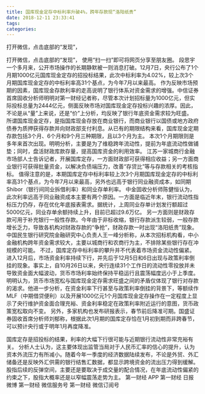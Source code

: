 ```yaml
---
title: 国库现金定存中标利率升破4%，跨年存款现“洛阳纸贵”
date: 2018-12-11 23:33:41
tags: 
categories: 
---
```

打开微信，点击底部的“发现”，
<!-- more -->
打开微信，点击底部的“发现”，
使用“扫一扫”即可将网页分享至朋友圈。
段思宇
一个多月来，公开市场操作的长期静默被一则消息打破。12月7日，央行公布了1个月期1000亿元国库现金定存的招投标结果，此次中标利率为4.02%，较上次3个月期国库现金定存的中标利率高31个基点，为今年7月以来最高。
作为反映市场预期的因素，国库现金存款利率的走高说明了银行体系对资金需求的增强。中信证券首席固收分析师明明对第一财经记者称，尽管本次计划招标量为1000亿元，但实际投标总量为2444亿元，侧面反映市场对国库现金定存投标兴趣的浓厚。因此，不论是从“量”上来说，还是“价”上分析，均反映了银行年底资金需求较为旺盛。
所谓国库现金定存，是指国库现金存放在商业银行，而商业银行以国债或地方政府债券为质押获得存款并向财政部支付利息。从已有的期限结构来看，国库现金定期存款包括3个月、6个月和9个月三种期限，且以3个月为主。
本次1个月期限则是多年来首次出现。明明分析，主要是为了维稳跨年流动性，提前为年底流动性做铺垫；同时，盘活财政库款存量，提高国库资金的利用效率。
江苏一家城商行金融市场部人士告诉记者，开展国库定存，一方面财政部可获得相应收益；另一方面商业银行可获得批量资金，以解决负债端压力，改善“存贷比”等与存款相关的考核指标。
值得注意的是，本期国库定存中标利率较上次3个月期国库现金定存的中标利率高31个基点，为今年7月以来最高，另外也远高于银行同业融资成本，如同期Shibor（银行间同业拆借利率）和同业存单利率。
中金固收分析师陈健恒认为，此次利率远高于同业融资成本主要有两个原因。一方面是临近年末，银行流动性指标压力仍存，存在优化年底报表需求。据统计，上周同业存单计划发行额超过5000亿元，同业存单余额持续上升，目前已超过9.6万亿。
另一方面则是财政存款可用于补充银行一般性存款。今年由于非标收缩，银行存款派生较弱，一般存款增长乏力，导致各机构对财政存款的“争抢”，财政存款一时出现“洛阳纸贵”现象。
中国民生银行研究院金融研究中心负责人王一峰分析称，从本次招标机构看，中小金融机构跨年资金需求较大，主要以城商行和农商行为主，不排除某些银行存在冲规模的可能。
不过，国库定存中标利率的攀升并不代表着市场资金流动性偏紧。
进入12月后，市场资金利率持续下行，并先后于12月5日和6日出现与政策利率倒挂的现象。事实上，自10月26日以来，央行连续31个工作日的流动性零投放并未导致资金面大幅波动，货币市场利率始终保持平稳运行且震荡幅度远小于上季度。
明明认为，货币市场宽松与国库现金定存需求旺盛之间的矛盾仅体现了银行对存款的渴求。他进一步分析，在资金利率下行甚至与政策利率倒挂的背景下，等额续作MLF（中期借贷便利）以及开展1000亿元1个月国库现金定存操作在一定程度上显示了央行维护资金面合理充裕、资金利率稳定在政策利率附近运行的意图，货币政策宽松取向不变。
另外，多家机构也发布研报表示，春节前后降准可期。国盛证券固收首席分析师刘郁称，根据此次1月期的国库定存恰在1月初到期而非跨春节，可以预计央行或于明年1月再度降准。
 
 
国库定存是招投标的结果，利率的大幅下行很可能与近期银行流动性非常充裕有关。
分析人士认为，这主要体现出监管当局对于人民币汇率的信心的提升，认为资本外流压力有所减小。随着今年一季度的经济数据陆续发布，不论是外贸、外汇储备还是反映外汇供需的银行结售汇数据，都显示跨境资金的流出压力得到缓解。
股指后续的反弹空间，主要还是要取决于成交量的配合情况，在年底流动性偏紧的约束之下，股指大概率还是以窄幅震荡走势为主。
第一财经
APP
第一财经
日报微博
第一财经
微信服务号
第一财经
微信订阅号

